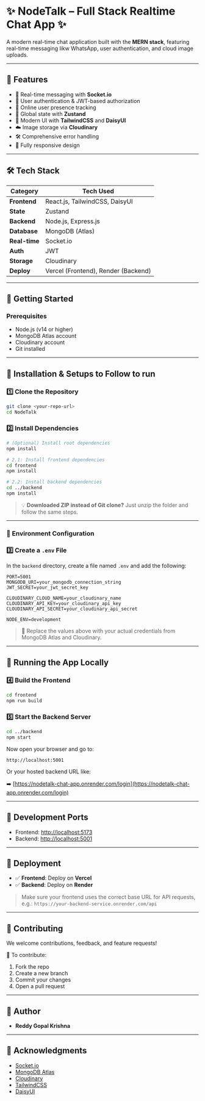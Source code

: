 # ✨ NodeTalk – Full Stack Realtime Chat App ✨

A modern real-time chat application built with the **MERN stack**, featuring real-time messaging likw WhatsApp, user authentication, and cloud image uploads.

---

## 🌟 Features

- 🔄 Real-time messaging with **Socket.io**
- 🔐 User authentication & JWT-based authorization
- 👤 Online user presence tracking
- 🧠 Global state with **Zustand**
- 💅 Modern UI with **TailwindCSS** and **DaisyUI**
- ☁️ Image storage via **Cloudinary**
- 🛠️ Comprehensive error handling
- 📱 Fully responsive design

---

## 🛠️ Tech Stack

| Category      | Tech Used                            |
| ------------- | ------------------------------------ |
| **Frontend**  | React.js, TailwindCSS, DaisyUI       |
| **State**     | Zustand                              |
| **Backend**   | Node.js, Express.js                  |
| **Database**  | MongoDB (Atlas)                      |
| **Real-time** | Socket.io                            |
| **Auth**      | JWT                                  |
| **Storage**   | Cloudinary                           |
| **Deploy**    | Vercel (Frontend), Render (Backend)  |

---

## 🚀 Getting Started

### Prerequisites

- Node.js (v14 or higher)
- MongoDB Atlas account
- Cloudinary account
- Git installed

---

## 🧰 Installation & Setups to Follow to run

### 1️⃣ Clone the Repository

```bash
git clone <your-repo-url>
cd NodeTalk
```

### 2️⃣ Install Dependencies

```bash
# (Optional) Install root dependencies
npm install

# 2.1: Install frontend dependencies
cd frontend
npm install

# 2.2: Install backend dependencies
cd ../backend
npm install
```

> 💡 **Downloaded ZIP instead of Git clone?** Just unzip the folder and follow the same steps.

---

### 🔐 Environment Configuration

### 3️⃣ Create a `.env` File

In the `backend` directory, create a file named `.env` and add the following:

```env
PORT=5001
MONGODB_URI=your_mongodb_connection_string
JWT_SECRET=your_jwt_secret_key

CLOUDINARY_CLOUD_NAME=your_cloudinary_name
CLOUDINARY_API_KEY=your_cloudinary_api_key
CLOUDINARY_API_SECRET=your_cloudinary_api_secret

NODE_ENV=development
```

> 📝 Replace the values above with your actual credentials from MongoDB Atlas and Cloudinary.

---

## 🧪 Running the App Locally

### 4️⃣ Build the Frontend

```bash
cd frontend
npm run build
```

### 5️⃣ Start the Backend Server

```bash
cd ../backend
npm start
```

Now open your browser and go to:

```
http://localhost:5001
```

Or your hosted backend URL like:

➡️ [https://nodetalk-chat-app.onrender.com/login](https://nodetalk-chat-app.onrender.com/login)

---

## 🧪 Development Ports

- Frontend: [http://localhost:5173](http://localhost:5173)
- Backend: [http://localhost:5001](http://localhost:5001)

---

## 🔧 Deployment

- ✅ **Frontend**: Deploy on **Vercel**
- ✅ **Backend**: Deploy on **Render**

> Make sure your frontend uses the correct base URL for API requests, e.g.:
> `https://your-backend-service.onrender.com/api`

---

## 🤝 Contributing

We welcome contributions, feedback, and feature requests!

📌 To contribute:

1. Fork the repo  
2. Create a new branch  
3. Commit your changes  
4. Open a pull request  

---

## 👤 Author

- **Reddy Gopal Krishna**

---

## 🙏 Acknowledgments

- [Socket.io](https://socket.io)
- [MongoDB Atlas](https://www.mongodb.com/cloud/atlas)
- [Cloudinary](https://cloudinary.com/)
- [TailwindCSS](https://tailwindcss.com/)
- [DaisyUI](https://daisyui.com/)

